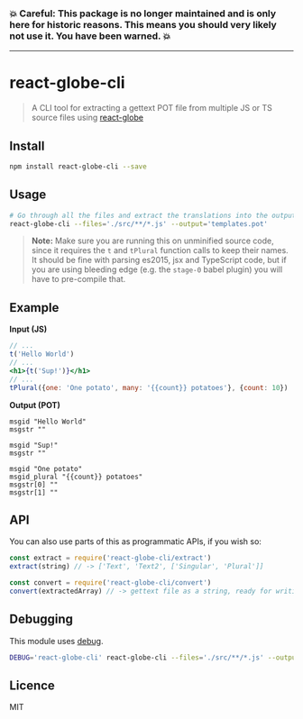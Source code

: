 ### :boom: Careful: This package is no longer maintained and is only here for historic reasons. This means you should very likely not use it. You have been warned. :boom:

---

# react-globe-cli

> A CLI tool for extracting a gettext POT file from multiple JS or TS source files using [react-globe](https://github.com/queicherius/react-globe)

## Install

```bash
npm install react-globe-cli --save
```

## Usage

```bash
# Go through all the files and extract the translations into the output file
react-globe-cli --files='./src/**/*.js' --output='templates.pot'
```

> **Note:** Make sure you are running this on unminified source code, since it requires the
> `t` and `tPlural` function calls to keep their names. It should be fine with parsing es2015, 
> jsx and TypeScript code, but if you are using bleeding edge (e.g. the `stage-0` babel plugin)
> you will have to pre-compile that.

## Example

**Input (JS)**

```jsx
// ...
t('Hello World')
// ...
<h1>{t('Sup!')}</h1>
// ...
tPlural({one: 'One potato', many: '{{count}} potatoes'}, {count: 10})
```

**Output (POT)**

```pot
msgid "Hello World"
msgstr ""

msgid "Sup!"
msgstr ""

msgid "One potato"
msgid_plural "{{count}} potatoes"
msgstr[0] ""
msgstr[1] ""
```

## API

You can also use parts of this as programmatic APIs, if you wish so:

```js
const extract = require('react-globe-cli/extract')
extract(string) // -> ['Text', 'Text2', ['Singular', 'Plural']]

const convert = require('react-globe-cli/convert')
convert(extractedArray) // -> gettext file as a string, ready for writing
```

## Debugging

This module uses [debug](https://github.com/visionmedia/debug).

```bash
DEBUG='react-globe-cli' react-globe-cli --files='./src/**/*.js' --output='templates.pot'
```

## Licence

MIT
